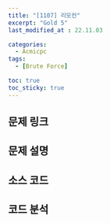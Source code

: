```yaml
---
title: "[1107] 리모컨" 
excerpt: "Gold 5"
last_modified_at : 22.11.03

categories:
  - Acmicpc
tags:
  - [Brute Force]

toc: true
toc_sticky: true
---
```

## 문제 링크
  
## 문제 설명
  
## 소스 코드
  
## 코드 분석
  
  